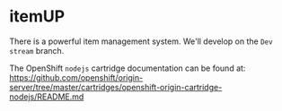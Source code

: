 itemUP
======

There is a powerful item management system.
We'll develop on the `Dev stream` branch.

The OpenShift `nodejs` cartridge documentation can be found at:
https://github.com/openshift/origin-server/tree/master/cartridges/openshift-origin-cartridge-nodejs/README.md
